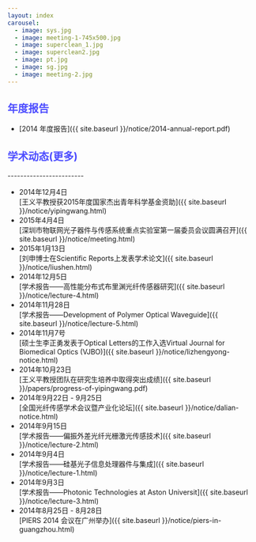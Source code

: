 ```yaml
---
layout: index
carousel:
  - image: sys.jpg
  - image: meeting-1-745x500.jpg
  - image: superclean_1.jpg
  - image: superclean2.jpg
  - image: pt.jpg
  - image: sg.jpg
  - image: meeting-2.jpg
---
```


<h2 style="color: #4D4DFF;">年度报告</h2>

+ [2014 年度报告]({{ site.baseurl }}/notice/2014-annual-report.pdf)

<h2 style="color: #4D4DFF;">学术动态(更多)</h2>
------------------------

+ 2014年12月4日<br>
  [王义平教授获2015年度国家杰出青年科学基金资助]({{ site.baseurl }}/notice/yipingwang.html)
+ 2015年4月4日<br>
  [深圳市物联网光子器件与传感系统重点实验室第一届委员会议圆满召开]({{ site.baseurl }}/notice/meeting.html)
+ 2015年1月13日<br>
  [刘申博士在Scientific Reports上发表学术论文]({{ site.baseurl }}/notice/liushen.html)
+ 2014年12月5日<br>
  [学术报告——高性能分布式布里渊光纤传感器研究]({{ site.baseurl }}/notice/lecture-4.html)
+ 2014年11月28日<br>
  [学术报告——Development of Polymer Optical Waveguide]({{ site.baseurl }}/notice/lecture-5.html)
+ 2014年11月7号<br>
  [硕士生李正勇发表于Optical Letters的工作入选Virtual Journal for Biomedical Optics (VJBO)]({{ site.baseurl }}/notice/lizhengyong-notice.html)
+ 2014年10月23日<br>
  [王义平教授团队在研究生培养中取得突出成绩]({{ site.baseurl }}/papers/progress-of-yipingwang.pdf)
+ 2014年9月22日 - 9月25日<br> 
  [全国光纤传感学术会议暨产业化论坛]({{ site.baseurl }}/notice/dalian-notice.html)
+ 2014年9月15日<br>
  [学术报告——偏振外差光纤光栅激光传感技术]({{ site.baseurl }}/notice/lecture-2.html)
+ 2014年9月4日<br>
  [学术报告——硅基光子信息处理器件与集成]({{ site.baseurl }}/notice/lecture-1.html)
+ 2014年9月3日<br>
  [学术报告——Photonic Technologies at Aston Universit]({{ site.baseurl }}/notice/lecture-3.html)
+ 2014年8月25日 - 8月28日<br>
  [PIERS 2014 会议在广州举办]({{ site.baseurl }}/notice/piers-in-guangzhou.html)
